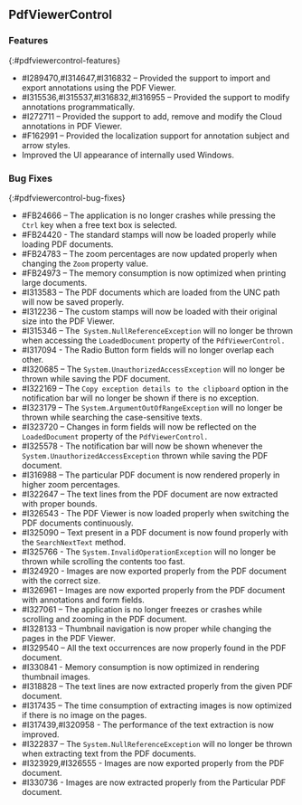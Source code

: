 ## PdfViewerControl

### Features
{:#pdfviewercontrol-features}
* \#I289470,#I314647,#I316832 – Provided the support to import and export annotations using the PDF Viewer.
* \#I315536,#I315537,#I316832,#I316955 – Provided the support to modify annotations programmatically. 
* \#I272711 – Provided the support to add, remove and modify the Cloud annotations in PDF Viewer.
* \#F162991 – Provided the localization support for annotation subject and arrow styles.
* Improved the UI appearance of internally used Windows.

### Bug Fixes
{:#pdfviewercontrol-bug-fixes}
* \#FB24666 – The application is no longer crashes while pressing the `Ctrl` key when a free text box is selected.
* \#FB24420 - The standard stamps will now be loaded properly while loading PDF documents.
* \#FB24783 – The zoom percentages are now updated properly when changing the `Zoom` property value.
* \#FB24973 – The memory consumption is now optimized when printing large documents.
* \#I313583 – The PDF documents which are loaded from the UNC path will now be saved properly.
* \#I312236 – The custom stamps will now be loaded with their original size into the PDF Viewer. 
* \#I315346 – The` System.NullReferenceException` will no longer be thrown when accessing the `LoadedDocument` property of the `PdfViewerControl.`
* \#I317094 - The Radio Button form fields will no longer overlap each other.
* \#I320685 – The `System.UnauthorizedAccessException` will no longer be thrown while saving the PDF document.
* \#I322169 – The `Copy exception details to the clipboard` option in the notification bar will no longer be shown if there is no exception.
* \#I323179 – The `System.ArgumentOutOfRangeException` will no longer be thrown while searching the case-sensitive texts.
* \#I323720 – Changes in form fields will now be reflected on the `LoadedDocument` property of the `PdfViewerControl.`
* \#I325578 - The notification bar will now be shown whenever the `System.UnauthorizedAccessException` thrown while saving the PDF document. 
* \#I316988 – The particular PDF document is now rendered properly in higher zoom percentages.
* \#I322647 – The text lines from the PDF document are now extracted with proper bounds.
* \#I326543 - The PDF Viewer is now loaded properly when switching the PDF documents continuously.
* \#I325090 – Text present in a PDF document is now found properly with the `SearchNextText` method. 
* \#I325766 - The `System.InvalidOperationException` will no longer be thrown while scrolling the contents too fast. 
* \#I324920 - Images are now exported properly from the PDF document with the correct size.
* \#I326961 – Images are now exported properly from the PDF document with annotations and form fields.
* \#I327061 – The application is no longer freezes or crashes while scrolling and zooming in the PDF document.
* \#I328133 – Thumbnail navigation is now proper while changing the pages in the PDF Viewer. 
* \#I329540 – All the text occurrences are now properly found in the PDF document.
* \#I330841 - Memory consumption is now optimized in rendering thumbnail images.
* \#I318828 – The text lines are now extracted properly from the given PDF document.
* \#I317435 – The time consumption of extracting images is now optimized if there is no image on the pages.
* \#I317439,#I320958 - The performance of the text extraction is now improved.
* \#I322837 – The `System.NullReferenceException` will no longer be thrown when extracting text from the PDF documents.
* \#I323929,#I326555 - Images are now exported properly from the PDF document.
* \#I330736 - Images are now extracted properly from the Particular PDF document.